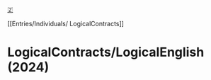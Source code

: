 [🇿](zotero://select/library/items/FVRLTFYL)

[[Entries/Individuals/ LogicalContracts]] 
# LogicalContracts/LogicalEnglish (2024)

